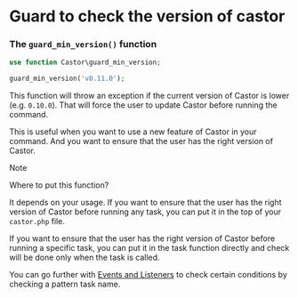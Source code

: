 # Guard to check the version of castor

### The `guard_min_version()` function

```php
use function Castor\guard_min_version;

guard_min_version('v0.11.0');
```

This function will throw an exception if the current version of Castor is lower (e.g. `0.10.0`).
That will force the user to update Castor before running the command.

This is useful when you want to use a new feature of Castor in your command. And you want to
ensure that the user has the right version of Castor.

> [!NOTE]
> Where to put this function? 
> 
> It depends on your usage. If you want to ensure that the user
> has the right version of Castor before running any task, you can put it in the top of
> your `castor.php` file. 
> 
> If you want to ensure that the user has the right version of Castor
> before running a specific task, you can put it in the task function directly and 
> check will be done only when the task is called.

You can go further with [Events and Listeners](../extending-castor/events.md#listening-to-events) to check certain conditions by checking a pattern task name.
